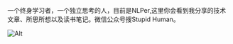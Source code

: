 
一个终身学习者，一个独立思考的人，目前是NLPer,这里你会看到我分享的技术文章、所思所想以及读书笔记。微信公众号搜Stupid Human。

![Alt](https://user-images.githubusercontent.com/35519242/76520421-d4241900-649d-11ea-9162-6cbacefd1d09.jpg)
 

